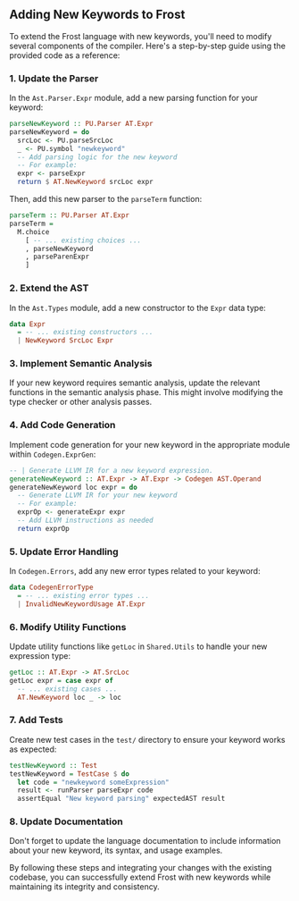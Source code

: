 ## Adding New Keywords to Frost

To extend the Frost language with new keywords, you'll need to modify several
components of the compiler. Here's a step-by-step guide using the provided code
as a reference:

### 1. Update the Parser

In the `Ast.Parser.Expr` module, add a new parsing function for your keyword:

```haskell
parseNewKeyword :: PU.Parser AT.Expr
parseNewKeyword = do
  srcLoc <- PU.parseSrcLoc
  _ <- PU.symbol "newkeyword"
  -- Add parsing logic for the new keyword
  -- For example:
  expr <- parseExpr
  return $ AT.NewKeyword srcLoc expr
```

Then, add this new parser to the `parseTerm` function:

```haskell
parseTerm :: PU.Parser AT.Expr
parseTerm =
  M.choice
    [ -- ... existing choices ...
    , parseNewKeyword
    , parseParenExpr
    ]
```

### 2. Extend the AST

In the `Ast.Types` module, add a new constructor to the `Expr` data type:

```haskell
data Expr
  = -- ... existing constructors ...
  | NewKeyword SrcLoc Expr
```

### 3. Implement Semantic Analysis

If your new keyword requires semantic analysis, update the relevant functions in
the semantic analysis phase. This might involve modifying the type checker or
other analysis passes.

### 4. Add Code Generation

Implement code generation for your new keyword in the appropriate module within
`Codegen.ExprGen`:

```haskell
-- | Generate LLVM IR for a new keyword expression.
generateNewKeyword :: AT.Expr -> AT.Expr -> Codegen AST.Operand
generateNewKeyword loc expr = do
  -- Generate LLVM IR for your new keyword
  -- For example:
  exprOp <- generateExpr expr
  -- Add LLVM instructions as needed
  return exprOp
```

### 5. Update Error Handling

In `Codegen.Errors`, add any new error types related to your keyword:

```haskell
data CodegenErrorType
  = -- ... existing error types ...
  | InvalidNewKeywordUsage AT.Expr
```

### 6. Modify Utility Functions

Update utility functions like `getLoc` in `Shared.Utils` to handle your new
expression type:

```haskell
getLoc :: AT.Expr -> AT.SrcLoc
getLoc expr = case expr of
  -- ... existing cases ...
  AT.NewKeyword loc _ -> loc
```

### 7. Add Tests

Create new test cases in the `test/` directory to ensure your keyword works as
expected:

```haskell
testNewKeyword :: Test
testNewKeyword = TestCase $ do
  let code = "newkeyword someExpression"
  result <- runParser parseExpr code
  assertEqual "New keyword parsing" expectedAST result
```

### 8. Update Documentation

Don't forget to update the language documentation to include information about
your new keyword, its syntax, and usage examples.

By following these steps and integrating your changes with the existing
codebase, you can successfully extend Frost with new keywords while maintaining
its integrity and consistency.
